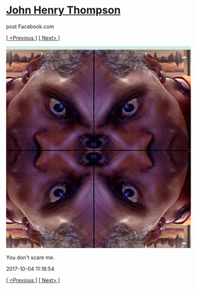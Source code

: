 # [John Henry Thompson](../README.md)
post Facebook.com

[[ <Previous ]](2017-10-05-3.md) [[ Next> ]](2017-10-04-2.md)

[![](../media/2017-10-04/Timeline-Photos-You-don-t-scare-me.jpg)](../README.md)

You don't scare me.

2017-10-04 11:18:54

[[ <Previous ]](2017-10-05-3.md) [[ Next> ]](2017-10-04-2.md)